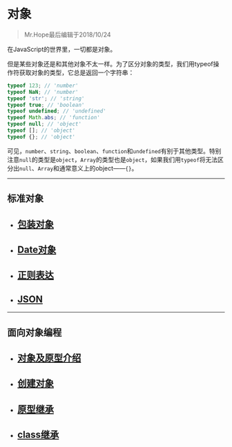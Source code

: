 # 对象

> Mr.Hope最后编辑于2018/10/24

在JavaScript的世界里，一切都是对象。

但是某些对象还是和其他对象不太一样。为了区分对象的类型，我们用typeof操作符获取对象的类型，它总是返回一个字符串：

```js
typeof 123; // 'number'
typeof NaN; // 'number'
typeof 'str'; // 'string'
typeof true; // 'boolean'
typeof undefined; // 'undefined'
typeof Math.abs; // 'function'
typeof null; // 'object'
typeof []; // 'object'
typeof {}; // 'object'
```

可见，`number`、`string`、`boolean`、`function`和`undefined`有别于其他类型。特别注意`null`的类型是`object`，`Array`的类型也是`object`，如果我们用`typeof`将无法区分出`null`、`Array`和通常意义上的object——`{}`。

---

## 标准对象

- ## [包装对象](object/wrap)

- ## [Date对象](object/date)

- ## [正则表达](object/regExp)

- ## [JSON](object/JSON)

---

## 面向对象编程

- ## [对象及原型介绍](object/intro)

- ## [创建对象](object/create)

- ## [原型继承](object/inherit)

- ## [class继承](object/class)